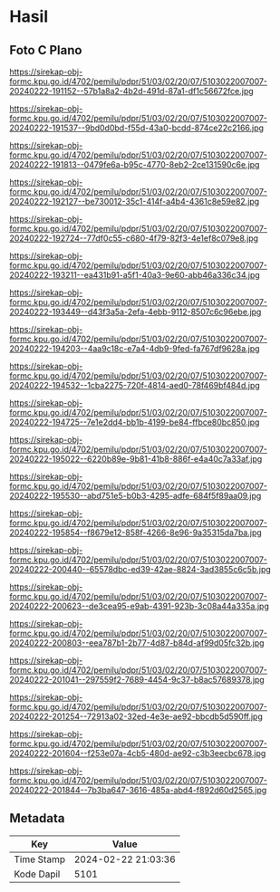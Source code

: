 # Hasil

## Foto C Plano

https://sirekap-obj-formc.kpu.go.id/4702/pemilu/pdpr/51/03/02/20/07/5103022007007-20240222-191152--57b1a8a2-4b2d-491d-87a1-df1c56672fce.jpg

https://sirekap-obj-formc.kpu.go.id/4702/pemilu/pdpr/51/03/02/20/07/5103022007007-20240222-191537--9bd0d0bd-f55d-43a0-bcdd-874ce22c2166.jpg

https://sirekap-obj-formc.kpu.go.id/4702/pemilu/pdpr/51/03/02/20/07/5103022007007-20240222-191813--0479fe6a-b95c-4770-8eb2-2ce131590c6e.jpg

https://sirekap-obj-formc.kpu.go.id/4702/pemilu/pdpr/51/03/02/20/07/5103022007007-20240222-192127--be730012-35c1-414f-a4b4-4361c8e59e82.jpg

https://sirekap-obj-formc.kpu.go.id/4702/pemilu/pdpr/51/03/02/20/07/5103022007007-20240222-192724--77df0c55-c680-4f79-82f3-4e1ef8c079e8.jpg

https://sirekap-obj-formc.kpu.go.id/4702/pemilu/pdpr/51/03/02/20/07/5103022007007-20240222-193211--ea431b91-a5f1-40a3-9e60-abb46a336c34.jpg

https://sirekap-obj-formc.kpu.go.id/4702/pemilu/pdpr/51/03/02/20/07/5103022007007-20240222-193449--d43f3a5a-2efa-4ebb-9112-8507c6c96ebe.jpg

https://sirekap-obj-formc.kpu.go.id/4702/pemilu/pdpr/51/03/02/20/07/5103022007007-20240222-194203--4aa9c18c-e7a4-4db9-9fed-fa767df9628a.jpg

https://sirekap-obj-formc.kpu.go.id/4702/pemilu/pdpr/51/03/02/20/07/5103022007007-20240222-194532--1cba2275-720f-4814-aed0-78f469bf484d.jpg

https://sirekap-obj-formc.kpu.go.id/4702/pemilu/pdpr/51/03/02/20/07/5103022007007-20240222-194725--7e1e2dd4-bb1b-4199-be84-ffbce80bc850.jpg

https://sirekap-obj-formc.kpu.go.id/4702/pemilu/pdpr/51/03/02/20/07/5103022007007-20240222-195022--6220b89e-9b81-41b8-886f-e4a40c7a33af.jpg

https://sirekap-obj-formc.kpu.go.id/4702/pemilu/pdpr/51/03/02/20/07/5103022007007-20240222-195530--abd751e5-b0b3-4295-adfe-684f5f89aa09.jpg

https://sirekap-obj-formc.kpu.go.id/4702/pemilu/pdpr/51/03/02/20/07/5103022007007-20240222-195854--f8679e12-858f-4266-8e96-9a35315da7ba.jpg

https://sirekap-obj-formc.kpu.go.id/4702/pemilu/pdpr/51/03/02/20/07/5103022007007-20240222-200440--65578dbc-ed39-42ae-8824-3ad3855c6c5b.jpg

https://sirekap-obj-formc.kpu.go.id/4702/pemilu/pdpr/51/03/02/20/07/5103022007007-20240222-200623--de3cea95-e9ab-4391-923b-3c08a44a335a.jpg

https://sirekap-obj-formc.kpu.go.id/4702/pemilu/pdpr/51/03/02/20/07/5103022007007-20240222-200803--eea787b1-2b77-4d87-b84d-af99d05fc32b.jpg

https://sirekap-obj-formc.kpu.go.id/4702/pemilu/pdpr/51/03/02/20/07/5103022007007-20240222-201041--297559f2-7689-4454-9c37-b8ac57689378.jpg

https://sirekap-obj-formc.kpu.go.id/4702/pemilu/pdpr/51/03/02/20/07/5103022007007-20240222-201254--72913a02-32ed-4e3e-ae92-bbcdb5d590ff.jpg

https://sirekap-obj-formc.kpu.go.id/4702/pemilu/pdpr/51/03/02/20/07/5103022007007-20240222-201604--f253e07a-4cb5-480d-ae92-c3b3eecbc678.jpg

https://sirekap-obj-formc.kpu.go.id/4702/pemilu/pdpr/51/03/02/20/07/5103022007007-20240222-201844--7b3ba647-3616-485a-abd4-f892d60d2565.jpg


## Metadata

| Key        | Value               |
| ---------- | ------------------- |
| Time Stamp | 2024-02-22 21:03:36 |
| Kode Dapil | 5101                |



